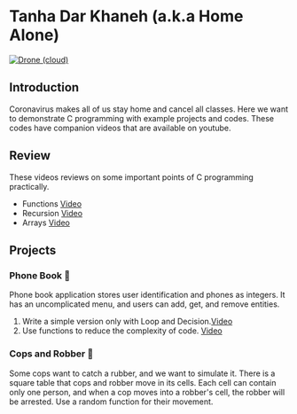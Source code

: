 # Tanha Dar Khaneh (a.k.a Home Alone)
[![Drone (cloud)](https://img.shields.io/drone/build/1995parham/TanhaDarKhaneh.svg?style=flat-square)](https://cloud.drone.io/1995parham/TanhaDarKhaneh)

## Introduction
Coronavirus makes all of us stay home and cancel all classes.
Here we want to demonstrate C programming with example projects and codes.
These codes have companion videos that are available on youtube.

## Review
These videos reviews on some important points of C programming practically.

- Functions [Video](https://youtu.be/4TNvD4F5DnU)
- Recursion [Video](https://youtu.be/r4U-2oM2lEQ)
- Arrays [Video]()

## Projects
### Phone Book :iphone:
Phone book application stores user identification and phones as integers.
It has an uncomplicated menu, and users can add, get, and remove entities.

1. Write a simple version only with Loop and Decision.[Video](https://youtu.be/i7tPhMz1BXM)
2. Use functions to reduce the complexity of code. [Video](https://youtu.be/msOIwGQukgY)

### Cops and Robber :police_car:
Some cops want to catch a rubber, and we want to simulate it. There is a square table that cops and robber move in its cells. Each cell can contain only one person, and when a cop moves into a robber's cell, the robber will be arrested. Use a random function for their movement.
